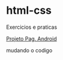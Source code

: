 # html-css
 Exercicios e praticas

<a href= https://ralisonresende.github.io/html-css/exercicios/ex009/pagina.html#> Projeto Pag. Android</a>

mudando o codigo